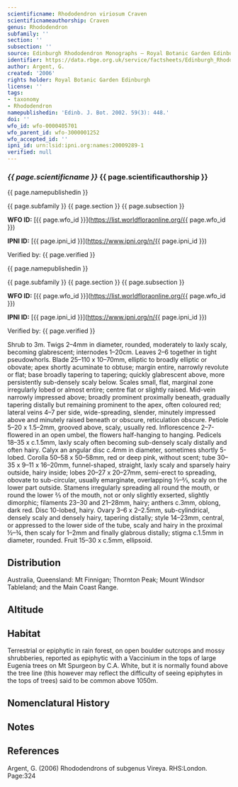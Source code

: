 ```yaml
---
scientificname: Rhododendron viriosum Craven
scientificnameauthorship: Craven
genus: Rhododendron
subfamily: ''
section: ''
subsection: ''
source: Edinburgh Rhododendron Monographs – Royal Botanic Garden Edinburgh
identifier: https://data.rbge.org.uk/service/factsheets/Edinburgh_Rhododendron_Monographs.xhtml
author: Argent, G.
created: '2006'
rights holder: Royal Botanic Garden Edinburgh
license: ''
tags:
- taxonomy
- Rhododendron
namepublishedin: 'Edinb. J. Bot. 2002. 59(3): 448.'
doi: ''
wfo_id: wfo-0000405701
wfo_parent_id: wfo-3000001252
wfo_accepted_id: ''
ipni_id: urn:lsid:ipni.org:names:20009289-1
verified: null
---
```

### _{{ page.scientificname }}_ {{ page.scientificauthorship }}
 {{ page.namepublishedin }}

{{ page.subfamily }} {{ page.section }} {{ page.subsection }}

**WFO ID:** [{{ page.wfo_id }}](https://list.worldfloraonline.org/{{ page.wfo_id }})

**IPNI ID:** [{{ page.ipni_id }}](https://www.ipni.org/n/{{ page.ipni_id }})

Verified by: {{ page.verified }}

 {{ page.namepublishedin }}

{{ page.subfamily }} {{ page.section }} {{ page.subsection }}

**WFO ID:** [{{ page.wfo_id }}](https://list.worldfloraonline.org/{{ page.wfo_id }})

**IPNI ID:** [{{ page.ipni_id }}](https://www.ipni.org/n/{{ page.ipni_id }})

Verified by: {{ page.verified }}



Shrub to 3m. Twigs 2–4mm in diameter, rounded, moderately to laxly scaly, becoming glabrescent; internodes 1–20cm. Leaves 2–6 together in tight pseudo­whorls. Blade 25–110 x 10–70mm, elliptic to broadly elliptic or obovate; apex shortly acuminate to obtuse; margin entire, narrowly revolute or flat; base broadly tapering to tapering; quickly glabrescent above, more persistently sub-densely scaly below. Scales small, flat, marginal zone irregularly lobed or almost entire; centre flat or slightly raised. Mid-vein narrowly impressed above; broadly prominent proximally beneath, gradually tapering distally but remaining prominent to the apex, often coloured red; lateral veins 4–7 per side, wide-spreading, slender, minutely impressed above and minutely raised beneath or obscure, reticulation obscure. Petiole 5–20 x 1.5–2mm, grooved above, scaly, usually red. Inflorescence 2–7-flowered in an open umbel, the flowers half-hanging to hanging. Pedicels 18–35 x c.1.5mm, laxly scaly often becoming sub-densely scaly distally and often hairy. Calyx an angular disc c.4mm in diameter, sometimes shortly 5-lobed. Corolla 50–58 x 50–58mm, red or deep pink, without scent; tube 30–35 x 9–11 x 16–20mm, funnel-shaped, straight, laxly scaly and sparsely hairy outside, hairy inside; lobes 20–27 x 20–27mm, semi-erect to spreading, obovate to sub-circular, usually emarginate, overlapping ½–2⁄3, scaly on the lower part outside. Stamens irregularly spreading all round the mouth, or round the lower 2⁄3 of the mouth, not or only slightly exserted, slightly dimorphic; filaments 23–30 and 21–28mm, hairy; anthers c.3mm, oblong, dark red. Disc 10-lobed, hairy. Ovary 3–6 x 2–2.5mm, sub-cylindrical, densely scaly and densely hairy, tapering distally; style 14–23mm, central, or appressed to the lower side of the tube, scaly and hairy in the proximal ½–¾, then scaly for 1–2mm and finally glabrous distally; stigma c.1.5mm in diameter, rounded. Fruit 15–30 x c.5mm, ellipsoid.

## Distribution
Australia, Queensland: Mt Finnigan; Thornton Peak; Mount Windsor Tableland; and the Main Coast Range.

## Altitude


## Habitat
Terrestrial or epiphytic in rain forest, on open boulder outcrops and mossy shrubberies, reported as epiphytic with a Vaccinium in the tops of large Eugenia trees on Mt Spurgeon by C.A. White, but it is normally found above the tree line (this however may reflect the difficulty of seeing epiphytes in the tops of trees) said to be common above 1050m.

## Nomenclatural History

                       
## Notes


## References

Argent, G. (2006) Rhododendrons of subgenus Vireya. RHS:London. Page:324
